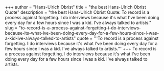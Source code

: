 +++
author = "Hans-Ulrich Obrist"
title = "the best Hans-Ulrich Obrist Quote"
description = "the best Hans-Ulrich Obrist Quote: To record is a process against forgetting. I do interviews because it's what I've been doing every day for a few hours since I was a kid. I've always talked to artists."
slug = "to-record-is-a-process-against-forgetting-i-do-interviews-because-its-what-ive-been-doing-every-day-for-a-few-hours-since-i-was-a-kid-ive-always-talked-to-artists"
quote = '''To record is a process against forgetting. I do interviews because it's what I've been doing every day for a few hours since I was a kid. I've always talked to artists.'''
+++
To record is a process against forgetting. I do interviews because it's what I've been doing every day for a few hours since I was a kid. I've always talked to artists.
